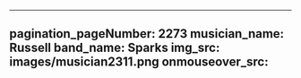 ------
pagination_pageNumber: 2273
musician_name: Russell
band_name: Sparks
img_src: images/musician2311.png
onmouseover_src: 
------